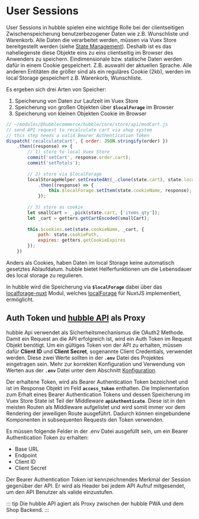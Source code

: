 # User Sessions

User Sessions in hubble spielen eine wichtige Rolle bei der clientseitigen Zwischenspeicherung benutzerbezogener Daten wie z.B. Wunschliste und Warenkorb.
Alle Daten die verarbeitet werden, müssen via Vuex Store bereitgestellt werden (siehe [State Management](../statemanagement)).
Deshalb ist es das naheliegenste diese Objekte eins zu eins clientseitig im Browser des Anwenders zu speichern.
Eindimensionale bzw. statische Daten werden dafür in einem Cookie gespeichert. Z.B. auswahl der aktuellen Sprache. 
Alle anderen Entitäten die größer sind als ein reguläres Cookie (2kb), werden im local Storage gespeichert z.B. Warenkorb, Wunschliste. 

Es ergeben sich drei Arten von Speicher:
1. Speicherung von Daten zur Laufzeit im Vuex Store
2. Speicherung von großen Objekten über __`$localForage`__ im Browser
3. Speicherung von kleinen Objekten Cookie im Browser

``` js
// ~/modules/@hubblecommerce/hubble/core/store/api/modCart.js
// send API request to recalculate cart via shop system
// this step needs a valid Bearer Authentication Token
dispatch('recalculateCart', { order: JSON.stringify(order) })
    .then((response) => {
        // 1) store to local Vuex Store
        commit('setCart', response.order.cart);
        commit('setTotals');
        
        // 2) store via $localForage
        localStorageHelper.setCreatedAt(_.clone(state.cart), state.localStorageLifetime)
            .then((response) => {
                this.$localForage.setItem(state.cookieName, response);
            });
        
        // 3) store as cookie
        let smallCart = _.pick(state.cart, ['items_qty']);
        let _cart = getters.getCartEncoded(smallCart);
        
        this.$cookies.set(state.cookieName, _cart, {
            path: state.cookiePath,
            expires: getters.getCookieExpires
        });
    })
```

Anders als Cookies, haben Daten im local Storage keine automatisch gesetztes Ablaufdatum. hubble bietet Helferfunktionen um die 
Lebensdauer des local storage zu regulieren. 

In hubble wird die Speicherung via __`$localForage`__ dabei über das [localforage-nuxt](https://www.npmjs.com/package/localforage-nuxt) Modul,
welches [localForage](https://github.com/localForage/localForage) für NuxtJS implementiert, ermöglicht.


## Auth Token und [hubble API](../api) als Proxy

hubble Api verwendet als Sicherheitsmechanismus die OAuth2 Methode.
Damit ein Request an die API erfolgreich ist, wird ein Auth Token im Request Objekt benötigt. 
Um ein gültiges Token von der API zu erhalten, müssen dafür __Client ID__ und __Client Secret__, sogenannte Client Credentials,
verwendet werden. Diese zwei Werte sollten in der __`.env`__ 
Datei des Projektes eingetragen sein. Mehr zur korrekten Konfiguration und Verwendung von Werten aus der __`.env`__ Datei 
unter dem Abschnitt [Konfiguration](./configuration.md).

Der erhaltene Token, wird als Bearer Authentication Token bezeichnet und ist im Response Objekt im Feld __`access_token`__ enthalten.
Die Implementation zum Erhalt eines Bearer Authentication Tokens und dessen Speicherung im Vuex Store State ist Teil
der Middleware __`apiAuthenticate`__. Diese ist in den meisten Routen als Middleware aufgelistet und wird somit immer vor
dem Rendering der jeweiligen Route ausgeführt. Dadurch können eingebundene Komponenten in subsequenten Requests den Token
verwenden.

Es müssen folgende Felder in der .env Datei ausgefüllt sein, um ein Bearer Authentication Token zu erhalten:
+ Base URL
+ Endpoint
+ Client ID
+ Client Secret

Der Bearer Authentication Token ist kennzeichnendes Merkmal der Session gegenüber der API.
Er wird als Header bei jedem API Aufruf mitgesendet, um den API Benutzer als valide einzustufen. 

::: tip
Die hubble API agiert als Proxy zwischen der hubble PWA und dem Shop Backend. 
:::
